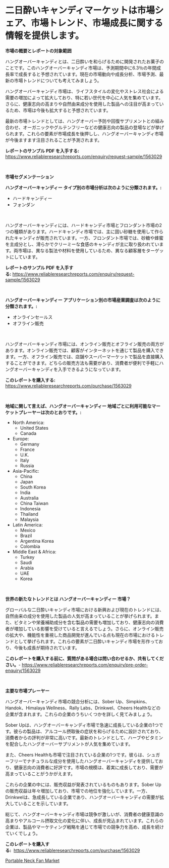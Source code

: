 <p><h1>二日酔いキャンディマーケットは市場シェア、市場トレンド、市場成長に関する情報を提供します。</h1></p><p><strong>市場の概要とレポートの対象範囲</strong></p>
<p><p>ハングオーバーキャンディとは、二日酔いを和らげるために開発されたお菓子のことです。このハングオーバーキャンディ市場は、予測期間中に6.3％の年間成長率で成長すると予想されています。現在の市場動向や成長分析、市場予測、最新の市場トレンドについても考えてみましょう。 </p><p>ハングオーバーキャンディ市場は、ライフスタイルの変化やストレス社会による需要の増加によって拡大しており、特に若い世代を中心に人気を集めています。さらに、健康志向の高まりや自然由来成分を使用した製品への注目が高まっているため、市場は今後も拡大すると予想されています。 </p><p>最新の市場トレンドとしては、ハングオーバー予防や回復サプリメントとの組み合わせ、オーガニックやグルテンフリーなどの健康志向の製品の登場などが挙げられます。これらの要素が市場成長を後押しし、ハングオーバーキャンディ市場が今後ますます注目されることが予測されます。</p></p>
<p><strong>レポートのサンプル PDF を入手する:</strong> <a href="https://www.reliableresearchreports.com/enquiry/request-sample/1563029">https://www.reliableresearchreports.com/enquiry/request-sample/1563029</a></p>
<p>&nbsp;</p>
<p><strong>市場セグメンテーション</strong></p>
<p><strong>ハングオーバーキャンディー タイプ別の市場分析は次のように分類されます。:</strong></p>
<p><ul><li>ハードキャンディー</li><li>フォンダン</li></ul></p>
<p>&nbsp;</p>
<p><p>ハングオーバーキャンディには、ハードキャンディ市場とフロンダント市場の2つの種類があります。ハードキャンディ市場では、主に固い砂糖を使用して作られたキャンディが販売されています。一方、フロンダント市場では、砂糖や蜂蜜を主成分とし、滑らかでクリーミーな食感のキャンディが主に取り扱われています。両市場は、異なる製法や材料を使用しているため、異なる顧客層をターゲットにしています。</p></p>
<p><strong>レポートのサンプル PDF を入手する:</strong>&nbsp;<a href="https://www.reliableresearchreports.com/enquiry/request-sample/1563029">https://www.reliableresearchreports.com/enquiry/request-sample/1563029</a></p>
<p>&nbsp;</p>
<p><strong> ハングオーバーキャンディー アプリケーション別の市場産業調査は次のように分類されます。:</strong></p>
<p><ul><li>オンラインセールス</li><li>オフライン販売</li></ul></p>
<p>&nbsp;</p>
<p><p>ハングオーバーキャンディ市場には、オンライン販売とオフライン販売の両方があります。オンライン販売では、顧客がインターネットを通じて製品を購入できます。一方、オフライン販売では、店舗やスーパーマーケットで製品を直接購入することができます。どちらの販売方法も需要があり、消費者が便利で手軽にハングオーバーキャンディを入手できるようになっています。</p></p>
<p><strong>このレポートを購入する:</strong>&nbsp; <a href="https://www.reliableresearchreports.com/purchase/1563029">https://www.reliableresearchreports.com/purchase/1563029</a></p>
<p>&nbsp;</p>
<p><strong>地域に関して言えば、ハングオーバーキャンディー 地域ごとに利用可能なマーケットプレーヤーは次のとおりです。:</strong></p>
<p><ul>
    <li>
        North America:
        <ul>
            <li>United States</li>
            <li>Canada</li>
        </ul>
    </li>
    <li>
        Europe:
        <ul>
            <li>Germany</li>
            <li>France</li>
            <li>U.K.</li>
            <li>Italy</li>
            <li>Russia</li>
        </ul>
    </li>
    <li>
        Asia-Pacific:
        <ul>
            <li>China</li>
            <li>Japan</li>
            <li>South Korea</li>
            <li>India</li>
            <li>Australia</li>
            <li>China Taiwan</li>
            <li>Indonesia</li>
            <li>Thailand</li>
            <li>Malaysia</li>
        </ul>
    </li>
    <li>
        Latin America:
        <ul>
            <li>Mexico</li>
            <li>Brazil</li>
            <li>Argentina Korea</li>
            <li>Colombia</li>
        </ul>
    </li>
    <li>
        Middle East & Africa:
        <ul>
            <li>Turkey</li>
            <li>Saudi</li>
            <li>Arabia</li>
            <li>UAE</li>
            <li>Korea</li>
        </ul>
    </li>
    </ul></p>
<p>&nbsp;</p>
<p><strong>世界の新たなトレンドとは ハングオーバーキャンディー 市場？</strong></p>
<p><p>グローバルな二日酔いキャンディ市場における新興および現在のトレンドには、自然由来の成分を使用した製品の人気が高まっていることが挙げられます。また、ビタミンや栄養補助成分を含む製品の需要も増加しており、健康志向の消費者が増加している影響を受けていると言えるでしょう。さらに、オンライン販売の拡大や、機能性を重視した商品開発が進んでいる点も現在の市場におけるトレンドとして挙げられます。これらの要素が二日酔いキャンディ市場を形作っており、今後も成長が期待されています。</p></p>
<p><strong>このレポートを購入する前に、質問がある場合は問い合わせるか、共有してください。</strong>- <a href="https://www.reliableresearchreports.com/enquiry/pre-order-enquiry/1563029">https://www.reliableresearchreports.com/enquiry/pre-order-enquiry/1563029</a></p>
<p>&nbsp;</p>
<p><strong>主要な市場プレーヤー</strong></p>
<p><p>ハングオーバーキャンディ市場の競合分析には、Sober Up、Simpkins、Handok、Himalaya Wellness、Rally Labs、Drinkwel、Cheers Healthなどの企業が含まれます。これらの企業のうちいくつかを詳しく見てみましょう。</p><p>Sober Upは、ハングオーバーキャンディ市場で急速に成長している企業の1つです。彼らの製品は、アルコール摂取後の症状を和らげるために設計されており、消費者からの評判が非常に高いです。最新のトレンドとして、ハーブやビタミンを配合したハングオーバーサプリメントが人気を集めています。</p><p>また、Cheers Healthも市場で注目されている企業の1つです。彼らは、シュガーフリーでナチュラルな成分を使用したハングオーバーキャンディを提供しており、健康志向の消費者に好評です。市場の規模は、着実に成長しており、需要が高まっていることがうかがえます。</p><p>これらの企業の中には、販売収益が発表されているものもあります。Sober Upの販売収益は年々増加しており、市場での地位を強化しています。一方、Drinkwelは、急成長している企業であり、ハングオーバーキャンディの需要が拡大していることを示しています。</p><p>総じて、ハングオーバーキャンディ市場は競争が激しいが、消費者の健康意識の高まりやアルコール摂取文化の変化に伴い、成長が見込まれています。これらの企業は、製品やマーケティング戦略を通じて市場での競争力を高め、成長を続けていくでしょう。</p></p>
<p><strong>このレポートを購入する:</strong>&nbsp;&nbsp;<a href="https://www.reliableresearchreports.com/purchase/1563029">https://www.reliableresearchreports.com/purchase/1563029</a></p>
<p><p><a href="https://github.com/Alonsoolds3wq1d81czn8rbol/Market-Research-Report-List-1/blob/main/portable-neck-fan-market.md">Portable Neck Fan Market</a></p></p>